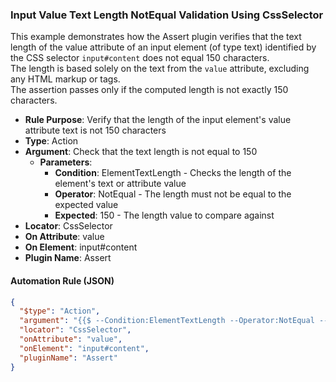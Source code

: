 ### Input Value Text Length NotEqual Validation Using CssSelector

This example demonstrates how the Assert plugin verifies that the text length of the value attribute of an input element (of type text) identified by the CSS selector `input#content` does not equal 150 characters.  
The length is based solely on the text from the `value` attribute, excluding any HTML markup or tags.  
The assertion passes only if the computed length is not exactly 150 characters.

- **Rule Purpose**: Verify that the length of the input element's value attribute text is not 150 characters  
- **Type**: Action  
- **Argument**: Check that the text length is not equal to 150  
  - **Parameters**:  
    - **Condition**: ElementTextLength - Checks the length of the element's text or attribute value  
    - **Operator**: NotEqual - The length must not be equal to the expected value  
    - **Expected**: 150 - The length value to compare against  
- **Locator**: CssSelector  
- **On Attribute**: value  
- **On Element**: input#content  
- **Plugin Name**: Assert  

#### Automation Rule (JSON)

```json
{
  "$type": "Action",
  "argument": "{{$ --Condition:ElementTextLength --Operator:NotEqual --Expected:150}}",
  "locator": "CssSelector",
  "onAttribute": "value",
  "onElement": "input#content",
  "pluginName": "Assert"
}
```
